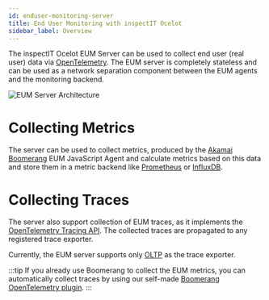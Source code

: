 ```yaml
---
id: enduser-monitoring-server
title: End User Monitoring with inspectIT Ocelot
sidebar_label: Overview
---
```


The inspectIT Ocelot EUM Server can be used to collect end user (real user) data via  [OpenTelemetry](https://opentelemetry.io/docs/languages/java/).
The EUM server is completely stateless and can be used as a network separation component between 
the EUM agents and the monitoring backend.

![EUM Server Architecture](assets/eum-architecture.png)

# Collecting Metrics

The server can be used to collect metrics, produced by the [Akamai Boomerang](https://techdocs.akamai.com/mpulse-boomerang/docs/welcome-to-mpulse-boomerang) 
EUM JavaScript Agent and calculate metrics based on this data and store them in a metric backend like [Prometheus](https://prometheus.io/) 
or [InfluxDB](https://www.influxdata.com/products/influxdb-overview/).

# Collecting Traces

The server also support collection of EUM traces, as it implements the [OpenTelemetry Tracing API](https://github.com/open-telemetry/opentelemetry-specification/blob/master/specification/trace/api.md).
The collected traces are propagated to any registered trace exporter.

Currently, the EUM server supports only [OLTP](https://opentelemetry.io/docs/specs/otlp/) as the trace exporter.

:::tip
If you already use Boomerang to collect the EUM metrics, you can automatically collect traces by using our self-made [Boomerang OpenTelemetry plugin](https://github.com/inspectIT/boomerang-opentelemetry-plugin).
:::
